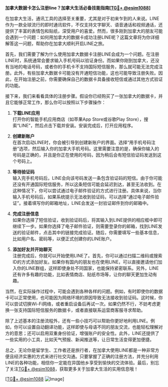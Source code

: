 **加拿大数据卡怎么注册line？加拿大生活必备技能指南[[TG💪+ @esim1088](https://t.me/s/esim1088)]**

在加拿大生活，通讯工具的选择至关重要，尤其是对于初来乍到的人来说。LINE作为一款全球流行的即时通讯软件，不仅支持文字聊天、语音通话和视频通话，还提供了丰富的表情包和贴纸，深受用户的喜爱。然而，很多刚到加拿大的朋友可能会遇到一个问题：如何用加拿大的数据卡成功注册LINE呢？这篇文章将为你详细解答这一问题，帮助你在加拿大顺利开启LINE之旅。

首先，我们需要了解为什么使用加拿大数据卡注册LINE会成为一个问题。在注册LINE时，系统通常会要求输入手机号码以验证身份。而如果你刚到加拿大，还没有当地的电话号码，或者你的手机卡不支持国际短信服务，那么就可能无法完成注册。此外，有些加拿大数据卡可能没有开通短信功能，这也可能导致注册失败。因此，在开始注册之前，你需要确保自己的数据卡具备接收短信或通过其他方式验证的功能。

接下来，我们来看看具体的注册步骤。假设你已经购买了一张加拿大的数据卡，并且它能够正常工作，那么你可以按照以下步骤操作：

1. **下载LINE应用**  
   打开你的智能手机应用商店（如苹果App Store或谷歌Play Store），搜索“LINE”，然后点击下载并安装。安装完成后，打开应用程序。

2. **创建新账户**  
   在首次启动LINE时，你会被引导到创建新账户的界面。选择“用手机号码注册”选项，然后输入你的加拿大手机号码。这里需要注意的是，确保你输入的号码是正确的，并且是你正在使用的号码，因为稍后会有短信验证码发送到这个号码上。

3. **等待验证码**  
   输入完手机号码后，LINE会向该号码发送一条包含验证码的短信。由于你可能还没有开通国际短信服务，所以这条短信可能会延迟到达，甚至无法收到。在这种情况下，你可以尝试通过电子邮件验证的方式进行注册。具体来说，当你输入手机号码后，如果系统提示无法收到验证码，可以选择“通过电子邮件验证”。接着填写你的邮箱地址，LINE会发送一封验证邮件到你的邮箱中。

4. **完成注册信息**  
   如果你选择了短信验证，收到验证码后，将其输入到LINE提供的相应框中即可继续下一步。如果你选择了电子邮件验证，则需要登录你的邮箱，找到LINE发送的验证邮件，点击其中的链接完成验证。随后，你需要填写一些基本信息，比如用户名、密码等，以便正式创建你的LINE账户。

5. **添加好友并开始聊天**  
   注册完成后，你就可以开始使用LINE了。首先，你可以通过扫描二维码或搜索ID的方式添加好友。如果你有国内的朋友也在使用LINE，可以直接邀请他们加入你的LINE群组，这样即使身处不同国家，也能保持紧密联系。另外，LINE还有许多有趣的功能，比如表情商店、贴纸市场等，让你的聊天更加生动有趣。

当然，在实际操作过程中，可能会遇到各种各样的问题。例如，有时即使你的数据卡可以正常使用，也可能因为网络环境的原因导致无法接收到验证码。这时候，你可以尝试切换Wi-Fi网络，或者重启设备后再试一次。如果仍然不行，不妨考虑更换一张支持国际短信服务的数据卡，或者直接联系运营商客服寻求帮助。

除了上述基本的注册流程外，还有一些小技巧可以帮助你更好地利用LINE。例如，你可以设置自动翻译功能，这样即使与母语不同的朋友交流，也能轻松理解对方的意思；还可以启用双重身份验证，增强账户的安全性。此外，LINE还提供了一些实用的小工具，比如天气预报、新闻推送等，让日常生活变得更加便捷。

总之，无论你是留学生、工作者还是旅行者，在加拿大使用LINE都是一种非常方便且经济实惠的方式来进行社交沟通。只要掌握了正确的注册方法，并充分利用LINE的各种功能，相信你一定能在异国他乡享受到愉快的交流体验。最后，别忘了关注[TG💪+ @esim1088](https://t.me/s/esim1088)，获取更多关于加拿大生活的实用信息哦！

[[TG💪+ @esim1088](https://t.me/s/esim1088) ![Image](https://i.postimg.cc/4NQfJmqS/Snipaste-2025-05-13-00-14-12.png)]